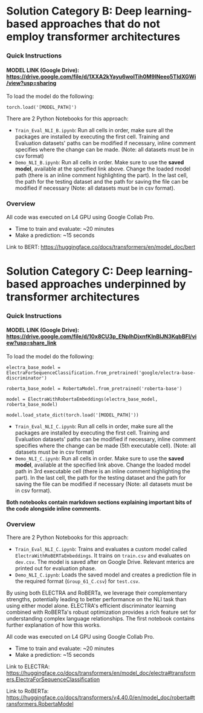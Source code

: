 # Solution Category B: Deep learning-based approaches that do not employ transformer architectures

### Quick Instructions

#### MODEL LINK (Google Drive): https://drive.google.com/file/d/1XXA2kYayu6wolTih0M9lNeeo5TIdXGWi/view?usp=sharing

To load the model do the following:

`torch.load('[MODEL_PATH]')`

There are 2 Python Notebooks for this approach:
* `Train_Eval_NLI_B.ipynb`: Run all cells in order, make sure all the packages are installed by executing the first cell. Training and Evaluation datasets' paths can be modified if necessary, inline comment specifies where the change can be made. (Note: all datasets must be in csv format)
* `Demo_NLI_B.ipynb`: Run all cells in order. Make sure to use the **saved model**, available at the specified link above. Change the loaded model path (there is an inline comment highlighting the part). In the last cell, the path for the testing dataset and the path for saving the file can be modified if necessary (Note: all datasets must be in csv format).

### Overview
All code was executed on L4 GPU using Google Collab Pro.
* Time to train and evaluate: ~20 minutes
* Make a prediction: ~15 seconds

Link to BERT: https://huggingface.co/docs/transformers/en/model_doc/bert


# Solution Category C: Deep learning-based approaches underpinned by transformer architectures

### Quick Instructions

#### MODEL LINK (Google Drive): https://drive.google.com/file/d/10x8CU3p_ENpIhDjxnfKInBlJN3KqbBFl/view?usp=share_link

To load the model do the following:

`electra_base_model = ElectraForSequenceClassification.from_pretrained('google/electra-base-discriminator')`

`roberta_base_model = RobertaModel.from_pretrained('roberta-base')`

`model = ElectraWithRobertaEmbeddings(electra_base_model, roberta_base_model)`

`model.load_state_dict(torch.load('[MODEL_PATH]'))`

* `Train_Eval_NLI_C.ipynb`: Run all cells in order, make sure all the packages are installed by executing the first cell. Training and Evaluation datasets' paths can be modified if necessary, inline comment specifies where the change can be made (5th executable cell). (Note: all datasets must be in csv format)
* `Demo_NLI_C.ipynb`: Run all cells in order. Make sure to use the **saved model**, available at the specified link above. Change the loaded model path 
in 3rd executable cell (there is an inline comment highlighting the part). In the last cell, the path for the testing dataset and the path for saving the file can be modified if necessary (Note: all datasets must be in csv format).

**Both notebooks contain markdown sections explaining important bits of the code alongside inline comments.**

### Overview

There are 2 Python Notebooks for this approach:
* `Train_Eval_NLI_C.ipynb`: Trains and evaluates a custom model called `ElectraWithRoBERTaEmbeddings`. It trains on `train.csv` and evaluates on `dev.csv`. The model is saved after on Google Drive. Relevant mterics are printed out for evaluation phase.
* `Demo_NLI_C.ipynb`: Loads the saved model and creates a prediction file in the required format (`Group_61_C.csv`) for `test.csv`. 

By using both ELECTRA and RoBERTa, we leverage their complementary strengths, potentially leading to better performance on the NLI task than using either model alone. ELECTRA's efficient discriminator learning combined with RoBERTa's robust optimization provides a rich feature set for understanding complex language relationships. The first notebook contains further explanation of how this works.

All code was executed on L4 GPU using Google Collab Pro.
* Time to train and evaluate: ~20 minutes
* Make a prediction: ~15 seconds

Link to ELECTRA: https://huggingface.co/docs/transformers/en/model_doc/electra#transformers.ElectraForSequenceClassification

Link to RoBERTa: https://huggingface.co/docs/transformers/v4.40.0/en/model_doc/roberta#transformers.RobertaModel